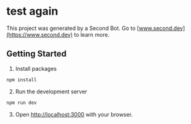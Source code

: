 
# test again

This project was generated by a Second Bot.  Go to [www.second.dev](https://www.second.dev) to learn more.

## Getting Started

1) Install packages

```bash
npm install
```

2) Run the development server

```bash
npm run dev
```

3) Open [http://localhost:3000](http://localhost:3000) with your browser.
